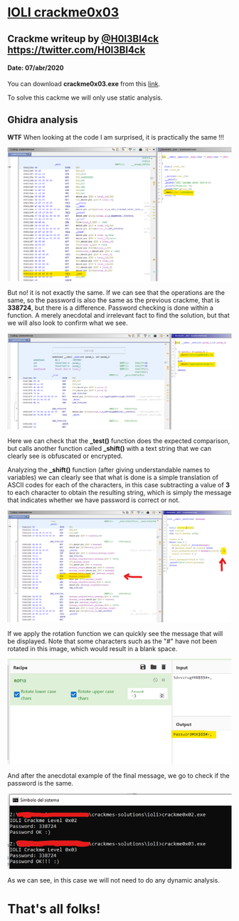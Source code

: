 # [IOLI crackme0x03](crackme0x03.exe) 

## Crackme writeup by [@H0l3Bl4ck](https://twitter.com/H0l3Bl4ck) https://twitter.com/H0l3Bl4ck
#### Date: 07/abr/2020 

You can download **crackme0x03.exe** from this [link](crackme0x03.exe). 

To solve this cackme we will only use static analysis.


## Ghidra analysis

**WTF** When looking at the code I am surprised, it is practically the same !!! 

![crackme_001](crackme0x03-001.png "main") 

But no! it is not exactly the same. If we can see that the operations are the same, so the password is also the same as the previous crackme, that is **338724**, but there is a difference. Password checking is done within a function. A merely anecdotal and irrelevant fact to find the solution, but that we will also look to confirm what we see.

![crackme_002](crackme0x03-002.png "test func") 

Here we can check that the **_test()** function does the expected comparison, but calls another function called **_shift()** with a text string that we can clearly see is obfuscated or encrypted.

Analyzing the **_shift()** function (after giving understandable names to variables) we can clearly see that what is done is a simple translation of ASCII codes for each of the characters, in this case subtracting a value of **3** to each character to obtain the resulting string, which is simply the message that indicates whether we have password is correct or not.

![crackme_003](crackme0x03-003.png "shift func") 

If we apply the rotation function we can quickly see the message that will be displayed. Note that some characters such as the "#" have not been rotated in this image, which would result in a blank space.

![crackme_004](crackme0x03-004.png "rot3") 

And after the anecdotal example of the final message, we go to check if the password is the same.

![crackme_005](crackme0x03-005.png "result") 

As we can see, in this case we will not need to do any dynamic analysis.


# That's all folks!


